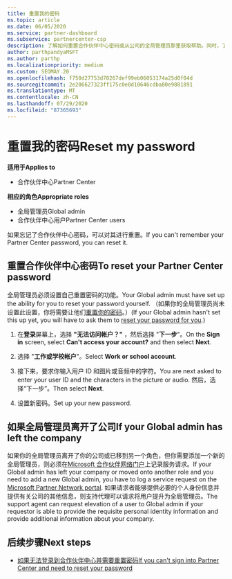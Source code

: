 ```yaml
---
title: 重置我的密码
ms.topic: article
ms.date: 06/05/2020
ms.service: partner-dashboard
ms.subservice: partnercenter-csp
description: 了解如何重置合作伙伴中心密码或从公司的全局管理员那里获取帮助。同时，了解如何添加新的合作伙伴中心全局管理员。
author: parthpandyaMSFT
ms.author: parthp
ms.localizationpriority: medium
ms.custom: SEOMAY.20
ms.openlocfilehash: f750d27753d78267def99eb06053174a25d0f04d
ms.sourcegitcommit: 2e206627323ff175c0e0d10646cdba80e9881891
ms.translationtype: MT
ms.contentlocale: zh-CN
ms.lasthandoff: 07/29/2020
ms.locfileid: "87365693"
---
```

# <a name="reset-my-password"></a><span data-ttu-id="c0362-103">重置我的密码</span><span class="sxs-lookup"><span data-stu-id="c0362-103">Reset my password</span></span>

<span data-ttu-id="c0362-104">**适用于**</span><span class="sxs-lookup"><span data-stu-id="c0362-104">**Applies to**</span></span>

- <span data-ttu-id="c0362-105">合作伙伴中心</span><span class="sxs-lookup"><span data-stu-id="c0362-105">Partner Center</span></span>
 
<span data-ttu-id="c0362-106">**相应的角色**</span><span class="sxs-lookup"><span data-stu-id="c0362-106">**Appropriate roles**</span></span>

- <span data-ttu-id="c0362-107">全局管理员</span><span class="sxs-lookup"><span data-stu-id="c0362-107">Global admin</span></span>
- <span data-ttu-id="c0362-108">合作伙伴中心用户</span><span class="sxs-lookup"><span data-stu-id="c0362-108">Partner Center users</span></span>


<span data-ttu-id="c0362-109">如果忘记了合作伙伴中心密码，可以对其进行重置。</span><span class="sxs-lookup"><span data-stu-id="c0362-109">If you can't remember your Partner Center password, you can reset it.</span></span>

## <a name="to-reset-your-partner-center-password"></a><span data-ttu-id="c0362-110">重置合作伙伴中心密码</span><span class="sxs-lookup"><span data-stu-id="c0362-110">To reset your Partner Center password</span></span>

<span data-ttu-id="c0362-111">全局管理员必须设置自己重置密码的功能。</span><span class="sxs-lookup"><span data-stu-id="c0362-111">Your Global admin must have set up the ability for you to reset your password yourself.</span></span> <span data-ttu-id="c0362-112">（如果你的全局管理员尚未设置此设置，你将需要让他们[重置你的密码](reset-a-user-password.md)。）</span><span class="sxs-lookup"><span data-stu-id="c0362-112">(If your Global admin hasn't set this up yet, you will have to ask them to [reset your password for you](reset-a-user-password.md).)</span></span>

1. <span data-ttu-id="c0362-113">在**登录**屏幕上，选择 **"无法访问帐户？"** ，然后选择 "**下一步**"。</span><span class="sxs-lookup"><span data-stu-id="c0362-113">On the **Sign in** screen, select **Can't access your account?** and then select **Next**.</span></span>

2. <span data-ttu-id="c0362-114">选择 "**工作或学校帐户**"。</span><span class="sxs-lookup"><span data-stu-id="c0362-114">Select **Work or school account**.</span></span>

3. <span data-ttu-id="c0362-115">接下来，要求你输入用户 ID 和图片或音频中的字符。</span><span class="sxs-lookup"><span data-stu-id="c0362-115">You are next asked to enter your user ID and the characters in the picture or audio.</span></span> <span data-ttu-id="c0362-116">然后，选择“下一步”。</span><span class="sxs-lookup"><span data-stu-id="c0362-116">Then select **Next**.</span></span>

4. <span data-ttu-id="c0362-117">设置新密码。</span><span class="sxs-lookup"><span data-stu-id="c0362-117">Set up your new password.</span></span>

## <a name="if-your-global-admin-has-left-the-company"></a><span data-ttu-id="c0362-118">如果全局管理员离开了公司</span><span class="sxs-lookup"><span data-stu-id="c0362-118">If your Global admin has left the company</span></span>

<span data-ttu-id="c0362-119">如果你的全局管理员离开了你的公司或已移到另一个角色，但你需要添加一个新的全局管理员，则必须在[Microsoft 合作伙伴网络门户](https://partner.microsoft.com/commercial#/)上记录服务请求。</span><span class="sxs-lookup"><span data-stu-id="c0362-119">If your Global admin has left your company or moved onto another role and you need to add a new Global admin, you have to log a service request on the [Microsoft Partner Network portal](https://partner.microsoft.com/commercial#/).</span></span> <span data-ttu-id="c0362-120">如果请求者能够提供必要的个人身份信息并提供有关公司的其他信息，则支持代理可以请求将用户提升为全局管理员。</span><span class="sxs-lookup"><span data-stu-id="c0362-120">The support agent can request elevation of a user to Global admin if your requestor is able to provide the requisite personal identity information and provide additional information about your company.</span></span>

## <a name="next-steps"></a><span data-ttu-id="c0362-121">后续步骤</span><span class="sxs-lookup"><span data-stu-id="c0362-121">Next steps</span></span>

- [<span data-ttu-id="c0362-122">如果无法登录到合作伙伴中心并需要重置密码</span><span class="sxs-lookup"><span data-stu-id="c0362-122">If you can't sign into Partner Center and need to reset your password</span></span>](unable-to-sign-in.md)